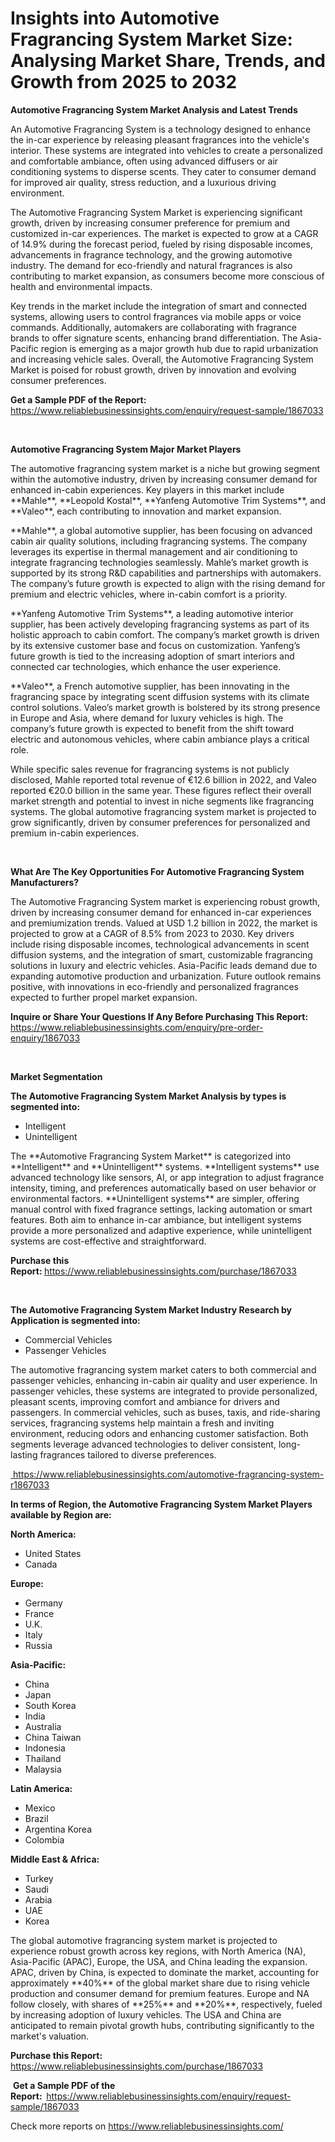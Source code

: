<p><h1>Insights into Automotive Fragrancing System Market Size: Analysing Market Share, Trends, and Growth from 2025 to 2032</h1></p><p><strong>Automotive Fragrancing System Market Analysis and Latest Trends</strong></p>
<p><p>An Automotive Fragrancing System is a technology designed to enhance the in-car experience by releasing pleasant fragrances into the vehicle's interior. These systems are integrated into vehicles to create a personalized and comfortable ambiance, often using advanced diffusers or air conditioning systems to disperse scents. They cater to consumer demand for improved air quality, stress reduction, and a luxurious driving environment.</p><p>The Automotive Fragrancing System Market is experiencing significant growth, driven by increasing consumer preference for premium and customized in-car experiences. The market is expected to grow at a CAGR of 14.9% during the forecast period, fueled by rising disposable incomes, advancements in fragrance technology, and the growing automotive industry. The demand for eco-friendly and natural fragrances is also contributing to market expansion, as consumers become more conscious of health and environmental impacts.</p><p>Key trends in the market include the integration of smart and connected systems, allowing users to control fragrances via mobile apps or voice commands. Additionally, automakers are collaborating with fragrance brands to offer signature scents, enhancing brand differentiation. The Asia-Pacific region is emerging as a major growth hub due to rapid urbanization and increasing vehicle sales. Overall, the Automotive Fragrancing System Market is poised for robust growth, driven by innovation and evolving consumer preferences.</p></p>
<p><strong>Get a Sample PDF of the Report:&nbsp;</strong> <a href="https://www.reliablebusinessinsights.com/enquiry/request-sample/1867033?utm_campaign=1106&utm_medium=2&utm_source=Github&utm_content=ia&utm_term=24012025&utm_id=automotive-fragrancing-system">https://www.reliablebusinessinsights.com/enquiry/request-sample/1867033</a></p>
<p>&nbsp;</p>
<p><strong>Automotive Fragrancing System Major Market Players</strong></p>
<p><p>The automotive fragrancing system market is a niche but growing segment within the automotive industry, driven by increasing consumer demand for enhanced in-cabin experiences. Key players in this market include **Mahle**, **Leopold Kostal**, **Yanfeng Automotive Trim Systems**, and **Valeo**, each contributing to innovation and market expansion.</p><p>**Mahle**, a global automotive supplier, has been focusing on advanced cabin air quality solutions, including fragrancing systems. The company leverages its expertise in thermal management and air conditioning to integrate fragrancing technologies seamlessly. Mahle’s market growth is supported by its strong R&D capabilities and partnerships with automakers. The company’s future growth is expected to align with the rising demand for premium and electric vehicles, where in-cabin comfort is a priority.</p><p>**Yanfeng Automotive Trim Systems**, a leading automotive interior supplier, has been actively developing fragrancing systems as part of its holistic approach to cabin comfort. The company’s market growth is driven by its extensive customer base and focus on customization. Yanfeng’s future growth is tied to the increasing adoption of smart interiors and connected car technologies, which enhance the user experience.</p><p>**Valeo**, a French automotive supplier, has been innovating in the fragrancing space by integrating scent diffusion systems with its climate control solutions. Valeo’s market growth is bolstered by its strong presence in Europe and Asia, where demand for luxury vehicles is high. The company’s future growth is expected to benefit from the shift toward electric and autonomous vehicles, where cabin ambiance plays a critical role.</p><p>While specific sales revenue for fragrancing systems is not publicly disclosed, Mahle reported total revenue of €12.6 billion in 2022, and Valeo reported €20.0 billion in the same year. These figures reflect their overall market strength and potential to invest in niche segments like fragrancing systems. The global automotive fragrancing system market is projected to grow significantly, driven by consumer preferences for personalized and premium in-cabin experiences.</p></p>
<p>&nbsp;</p>
<p><strong>What Are The Key Opportunities For Automotive Fragrancing System Manufacturers?</strong></p>
<p><p>The Automotive Fragrancing System market is experiencing robust growth, driven by increasing consumer demand for enhanced in-car experiences and premiumization trends. Valued at USD 1.2 billion in 2022, the market is projected to grow at a CAGR of 8.5% from 2023 to 2030. Key drivers include rising disposable incomes, technological advancements in scent diffusion systems, and the integration of smart, customizable fragrancing solutions in luxury and electric vehicles. Asia-Pacific leads demand due to expanding automotive production and urbanization. Future outlook remains positive, with innovations in eco-friendly and personalized fragrances expected to further propel market expansion.</p></p>
<p><strong>Inquire or Share Your Questions If Any Before Purchasing This Report:</strong> <a href="https://www.reliablebusinessinsights.com/enquiry/pre-order-enquiry/1867033?utm_campaign=1106&utm_medium=2&utm_source=Github&utm_content=ia&utm_term=24012025&utm_id=automotive-fragrancing-system">https://www.reliablebusinessinsights.com/enquiry/pre-order-enquiry/1867033</a></p>
<p>&nbsp;</p>
<p><strong>Market Segmentation</strong></p>
<p><strong>The Automotive Fragrancing System Market Analysis by types is segmented into:</strong></p>
<p><ul><li>Intelligent</li><li>Unintelligent</li></ul></p>
<p><p>The **Automotive Fragrancing System Market** is categorized into **Intelligent** and **Unintelligent** systems. **Intelligent systems** use advanced technology like sensors, AI, or app integration to adjust fragrance intensity, timing, and preferences automatically based on user behavior or environmental factors. **Unintelligent systems** are simpler, offering manual control with fixed fragrance settings, lacking automation or smart features. Both aim to enhance in-car ambiance, but intelligent systems provide a more personalized and adaptive experience, while unintelligent systems are cost-effective and straightforward.</p></p>
<p><strong>Purchase this Report:&nbsp;</strong><a href="https://www.reliablebusinessinsights.com/purchase/1867033?utm_campaign=1106&utm_medium=2&utm_source=Github&utm_content=ia&utm_term=24012025&utm_id=automotive-fragrancing-system">https://www.reliablebusinessinsights.com/purchase/1867033</a></p>
<p>&nbsp;</p>
<p><strong>The Automotive Fragrancing System Market Industry Research by Application is segmented into:</strong></p>
<p><ul><li>Commercial Vehicles</li><li>Passenger Vehicles</li></ul></p>
<p><p>The automotive fragrancing system market caters to both commercial and passenger vehicles, enhancing in-cabin air quality and user experience. In passenger vehicles, these systems are integrated to provide personalized, pleasant scents, improving comfort and ambiance for drivers and passengers. In commercial vehicles, such as buses, taxis, and ride-sharing services, fragrancing systems help maintain a fresh and inviting environment, reducing odors and enhancing customer satisfaction. Both segments leverage advanced technologies to deliver consistent, long-lasting fragrances tailored to diverse preferences.</p></p>
<p><a href="https://www.reliablebusinessinsights.com/automotive-fragrancing-system-r1867033?utm_campaign=1106&utm_medium=2&utm_source=Github&utm_content=ia&utm_term=24012025&utm_id=automotive-fragrancing-system">&nbsp;https://www.reliablebusinessinsights.com/automotive-fragrancing-system-r1867033</a></p>
<p><strong>In terms of Region, the Automotive Fragrancing System Market Players available by Region are:</strong></p>
<p>
    <p> <strong> North America: </strong>
        <ul>
            <li>United States</li>
            <li>Canada</li>
        </ul>
        </p> 
    <p> <strong> Europe: </strong>
        <ul>
            <li>Germany</li>
            <li>France</li>
            <li>U.K.</li>
            <li>Italy</li>
            <li>Russia</li>
        </ul>
        </p> 
    <p> <strong> Asia-Pacific: </strong>
        <ul>
            <li>China</li>
            <li>Japan</li>
            <li>South Korea</li>
            <li>India</li>
            <li>Australia</li>
            <li>China Taiwan</li>
            <li>Indonesia</li>
            <li>Thailand</li>
            <li>Malaysia</li>
        </ul>
        </p> 
    <p> <strong> Latin America: </strong>
        <ul>
            <li>Mexico</li>
            <li>Brazil</li>
            <li>Argentina Korea</li>
            <li>Colombia</li>
        </ul>
        </p> 
    <p> <strong> Middle East & Africa: </strong>
        <ul>
            <li>Turkey</li>
            <li>Saudi</li>
            <li>Arabia</li>
            <li>UAE</li>
            <li>Korea</li>
        </ul>
    </p>
    </p>
<p><p>The global automotive fragrancing system market is projected to experience robust growth across key regions, with North America (NA), Asia-Pacific (APAC), Europe, the USA, and China leading the expansion. APAC, driven by China, is expected to dominate the market, accounting for approximately **40%** of the global market share due to rising vehicle production and consumer demand for premium features. Europe and NA follow closely, with shares of **25%** and **20%**, respectively, fueled by increasing adoption of luxury vehicles. The USA and China are anticipated to remain pivotal growth hubs, contributing significantly to the market's valuation.</p></p>
<p><strong>Purchase this Report: </strong><a href="https://www.reliablebusinessinsights.com/purchase/1867033?utm_campaign=1106&utm_medium=2&utm_source=Github&utm_content=ia&utm_term=24012025&utm_id=automotive-fragrancing-system">https://www.reliablebusinessinsights.com/purchase/1867033</a></p>
<p>&nbsp;<strong>Get a Sample PDF of the Report:&nbsp;&nbsp;</strong><a href="https://www.reliablebusinessinsights.com/enquiry/request-sample/1867033?utm_campaign=1106&utm_medium=2&utm_source=Github&utm_content=ia&utm_term=24012025&utm_id=automotive-fragrancing-system">https://www.reliablebusinessinsights.com/enquiry/request-sample/1867033</a></p>
<p><strong></strong></p>
<p>Check more reports on <a href="https://www.reliablebusinessinsights.com/?utm_campaign=1106&utm_medium=2&utm_source=Github&utm_content=ia&utm_term=24012025&utm_id=automotive-fragrancing-system">https://www.reliablebusinessinsights.com/</a></p>